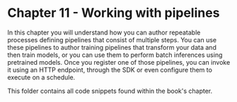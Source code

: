 # Chapter 11 - Working with pipelines

In this chapter you will understand how you can author repeatable processes defining pipelines that consist of multiple steps. You can use these pipelines to author training pipelines that transform your data and then train models, or you can use them to perform batch inferences using pretrained models. Once you register one of those pipelines, you can invoke it using an HTTP endpoint, through the SDK or even configure them to execute on a schedule.

This folder contains all code snippets found within the book's chapter.
